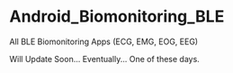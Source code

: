 # Android_Biomonitoring_BLE
All BLE Biomonitoring Apps (ECG, EMG, EOG, EEG)

<TODO> Will Update Soon... Eventually... One of these days. 

